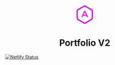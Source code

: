 <p align="center">
    <img alt="Arkadip" src="./src/images/icon.png" width="60" />
</p>
<h1 align="center">
  Portfolio V2
</h1>

[![Netlify Status](https://api.netlify.com/api/v1/badges/e056e9d1-d59d-4c42-86a4-317a6de009b8/deploy-status)](https://app.netlify.com/sites/goofy-newton-e6a224/deploys)